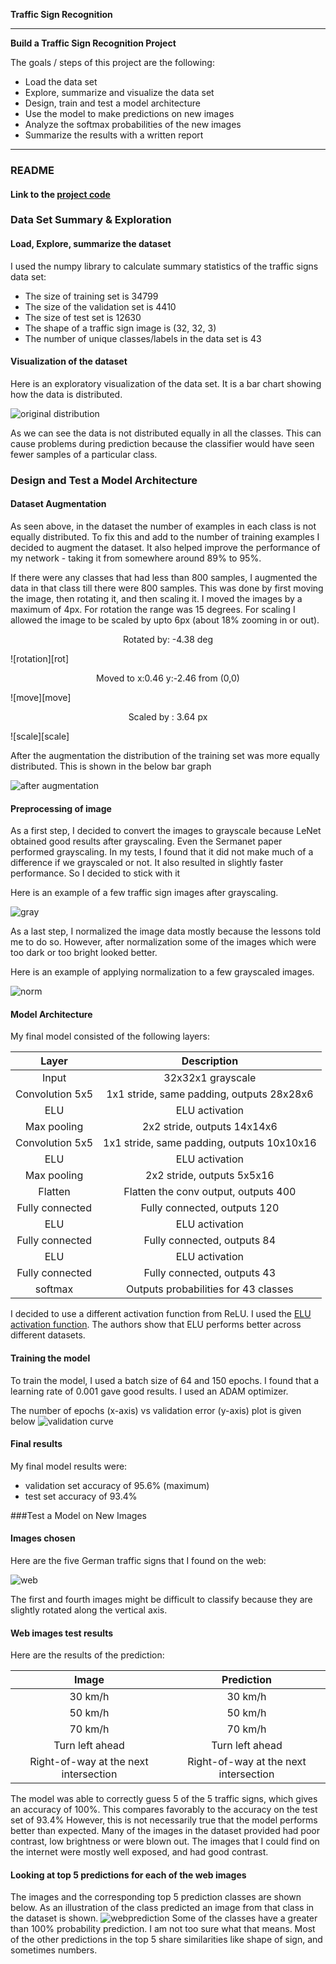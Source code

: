 **Traffic Sign Recognition** 


---

**Build a Traffic Sign Recognition Project**

The goals / steps of this project are the following:
* Load the data set
* Explore, summarize and visualize the data set
* Design, train and test a model architecture
* Use the model to make predictions on new images
* Analyze the softmax probabilities of the new images
* Summarize the results with a written report


[//]: # (Image References)

[distbefore]: ./visualization/dist_before_aug.png
[100explore]: ./visualization/explore.png
[move]: ./visualization/move.png
[rot]: ./visualization/rot.png
[scale]: ./visualization/scale.png
[distafter]: ./visualization/distafter.png
[gray]: ./visualization/gray.png
[norm]: ./visualization/norm.png
[web]: ./visualization/web.png
[webpred]: ./visualization/webpred.png
[validcurve]: ./visualization/validcurve.png

---
### README

#### Link to the [project code](https://github.com/var7/CarND-Traffic-Sign-Classifier-Project/blob/master/Traffic_Sign_Classifier.ipynb)

### Data Set Summary & Exploration

#### Load, Explore, summarize the dataset

I used the numpy library to calculate summary statistics of the traffic
signs data set:

* The size of training set is 34799
* The size of the validation set is 4410
* The size of test set is 12630
* The shape of a traffic sign image is (32, 32, 3)
* The number of unique classes/labels in the data set is 43

#### Visualization of the dataset

Here is an exploratory visualization of the data set. It is a bar chart showing how the data is distributed.

![original distribution][distbefore]

As we can see the data is not distributed equally in all the classes. This can cause problems during prediction because the classifier would have seen fewer samples of a particular class. 


### Design and Test a Model Architecture

#### Dataset Augmentation
As seen above, in the dataset the number of examples in each class is not equally distributed. To fix this and add to the number of training examples I decided to augment the dataset. It also helped improve the performance of my network - taking it from somewhere around 89% to 95%.

If there were any classes that had less than 800 samples, I augmented the data in that class till there were 800 samples. This was done by first moving the image, then rotating it, and then scaling it. I moved the images by a maximum of 4px. For rotation the range was 15 degrees. For scaling I allowed the image to be scaled by upto 6px (about 18% zooming in or out).

<p align="center">Rotated by: -4.38 deg</p>
![rotation][rot]

<p align="center">Moved to x:0.46 y:-2.46 from (0,0)</p>
![move][move]

<p align="center">Scaled by : 3.64 px</p>
![scale][scale]

After the augmentation the distribution of the training set was more equally distributed. This is shown in the below bar graph

![after augmentation][distafter]

#### Preprocessing of image

As a first step, I decided to convert the images to grayscale because LeNet obtained good results after grayscaling. Even the Sermanet paper performed grayscaling. In my tests, I found that it did not make much of a difference if we grayscaled or not. It also resulted in slightly faster performance. So I decided to stick with it

Here is an example of a few traffic sign images after grayscaling.

![gray][gray]

As a last step, I normalized the image data mostly because the lessons told me to do so. However, after normalization some of the images which were too dark or too bright looked better.

Here is an example of applying normalization to a few grayscaled images.

![norm][norm]


#### Model Architecture

My final model consisted of the following layers:

| Layer         		|     Description	        					| 
|:---------------------:|:---------------------------------------------:| 
| Input         		| 32x32x1 grayscale   							| 
| Convolution 5x5     	| 1x1 stride, same padding, outputs 28x28x6 	|
| ELU					| ELU activation								|
| Max pooling	      	| 2x2 stride,  outputs 14x14x6 					|
| Convolution 5x5	    | 1x1 stride, same padding, outputs 10x10x16	|
| ELU					| ELU activation								|
| Max pooling	      	| 2x2 stride,  outputs 5x5x16 					|
| Flatten				| Flatten the conv output, outputs 400			|
| Fully connected		| Fully connected, outputs 120					|
| ELU					| ELU activation								|
| Fully connected		| Fully connected, outputs 84					|
| ELU					| ELU activation								|
| Fully connected		| Fully connected, outputs 43					|
| softmax  				| Outputs probabilities for 43 classes			|
 
I decided to use a different activation function from ReLU. I used the [ELU activation function](https://arxiv.org/abs/1511.07289). The authors show that ELU performs better across different datasets.

#### Training the model

To train the model, I used a batch size of 64 and 150 epochs. I found that a learning rate of 0.001 gave good results. I used an ADAM optimizer. 

The number of epochs (x-axis) vs validation error (y-axis) plot is given below
![validation curve][validcurve]

#### Final results

My final model results were:
* validation set accuracy of 95.6% (maximum)
* test set accuracy of 93.4%
 

###Test a Model on New Images

#### Images chosen
Here are the five German traffic signs that I found on the web:

![web][web]

The first and fourth images might be difficult to classify because they are slightly rotated along the vertical axis. 

#### Web images test results

Here are the results of the prediction:

| Image			        					|     Prediction	        					| 
|:-----------------------------------------:|:---------------------------------------------:| 
| 30 km/h      								| 30 km/h   									| 
| 50 km/h    								| 50 km/h 										|
| 70 km/h									| 70 km/h 										|
| Turn left ahead	    					| Turn left ahead					 			|
| Right-of-way at the next intersection		| Right-of-way at the next intersection			|


The model was able to correctly guess 5 of the 5 traffic signs, which gives an accuracy of 100%. This compares favorably to the accuracy on the test set of 93.4% 
However, this is not necessarily true that the model performs better than expected. Many of the images in the dataset provided had poor contrast, low brightness or were blown out. The images that I could find on the internet were mostly well exposed, and had good contrast.

#### Looking at top 5 predictions for each of the web images

The images and the corresponding top 5 prediction classes are shown below. As an illustration of the class predicted an image from that class in the dataset is shown. 
![webprediction][webpred]
Some of the classes have a greater than 100% probability prediction. I am not too sure what that means. Most of the other predictions in the top 5 share similarities like shape of sign,  and sometimes numbers. 

